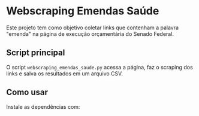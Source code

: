 # Webscraping Emendas Saúde

Este projeto tem como objetivo coletar links que contenham a palavra "emenda" na página de execução orçamentária do Senado Federal.

## Script principal

O script `webscraping_emendas_saude.py` acessa a página, faz o scraping dos links e salva os resultados em um arquivo CSV.

## Como usar

Instale as dependências com:

